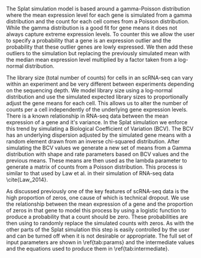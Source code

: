 The Splat simulation model is based around a gamma-Poisson distribution where the mean expression level for each gene is simulated from a gamma distribution and the count for each cell comes from a Poisson distribution. While the gamma distribution is a good fit for gene means it does not always capture extreme expression levels. To counter this we allow the user to specify a probability that a gene is an expression outlier and the probability that these outlier genes are lowly expressed. We then add these outliers to the simulation but replacing the previously simulated mean with the median mean expression level multiplied by a factor taken from a log-normal distribution.

The library size (total number of counts) for cells in an scRNA-seq can vary within an experiment and be very different between experiments depending on the sequencing depth. We model library size using a log-normal distribution and use the simulated expected library sizes to proportionally adjust the gene means for each cell. This allows us to alter the number of counts per a cell independently of the underlying gene expression levels. There is a known relationship in RNA-seq data between the mean expression of a gene and it's variance. In the Splat simulation we enforce this trend by simulating a Biological Coefficient of Variation (BCV). The BCV has an underlying dispersion adjusted by the simulated gene means with a random element drawn from an inverse chi-squared distribution. After simulating the BCV values we generate a new set of means from a Gamma distribution with shape and rate parameters based on BCV values and the previous means. These means are then used as the lambda parameter to generate a matrix of counts from a Poisson distribution. This process is similar to that used by Law et al. in their simulation of RNA-seq data \cite{Law_2014}.

As discussed previously one of the key features of scRNA-seq data is the high proportion of zeros, one cause of which is technical dropout. We use the relationship between the mean expression of a gene and the proportion of zeros in that gene to model this process by using a logistic function to produce a probability that a count should be zero. These probabilities are then using to randomly replace the simulated counts with zeros. As with the other parts of the Splat simulation this step is easily controlled by the user and can be turned off when it is not desirable or appropriate. The full set of input parameters are shown in \ref{tab:params} and the intermediate values and the equations used to produce them in \ref{tab:intermediate}.